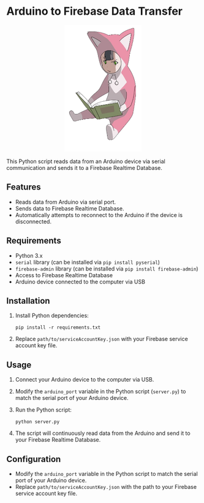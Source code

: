 # Arduino to Firebase Data Transfer

<p align="center"><a target="_blank"><img src="./icon.png" width="200"></a></p>

This Python script reads data from an Arduino device via serial communication and sends it to a Firebase Realtime Database.

## Features

- Reads data from Arduino via serial port.
- Sends data to Firebase Realtime Database.
- Automatically attempts to reconnect to the Arduino if the device is disconnected.

## Requirements

- Python 3.x
- `serial` library (can be installed via `pip install pyserial`)
- `firebase-admin` library (can be installed via `pip install firebase-admin`)
- Access to Firebase Realtime Database
- Arduino device connected to the computer via USB

## Installation

1. Install Python dependencies:

    ```
    pip install -r requirements.txt
    ```

2. Replace `path/to/serviceAccountKey.json` with your Firebase service account key file.

## Usage

1. Connect your Arduino device to the computer via USB.

2. Modify the `arduino_port` variable in the Python script (`server.py`) to match the serial port of your Arduino device.

3. Run the Python script:

    ```
    python server.py
    ```

4. The script will continuously read data from the Arduino and send it to your Firebase Realtime Database.

## Configuration

- Modify the `arduino_port` variable in the Python script to match the serial port of your Arduino device.
- Replace `path/to/serviceAccountKey.json` with the path to your Firebase service account key file.
